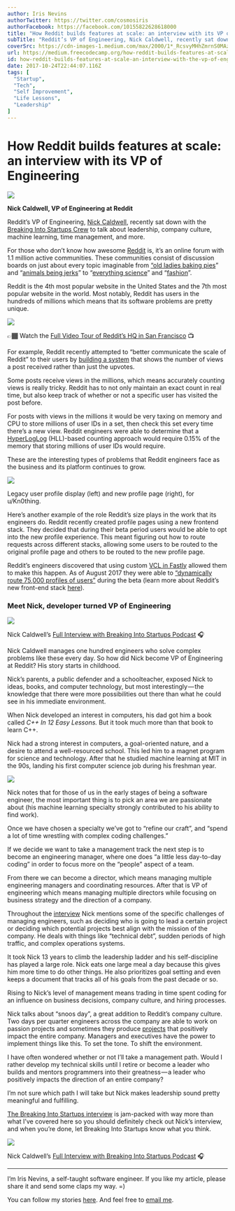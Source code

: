 ```yaml
---
author: Iris Nevins
authorTwitter: https://twitter.com/cosmosiris
authorFacebook: https://facebook.com/10155822628618000
title: "How Reddit builds features at scale: an interview with its VP of Engineering"
subTitle: "Reddit’s VP of Engineering, Nick Caldwell, recently sat down with the Breaking Into Startups Crew to talk about leadership, company cultu..."
coverSrc: https://cdn-images-1.medium.com/max/2000/1*_RcsvyMHhZmrnS0MAzrQig.jpeg
url: https://medium.freecodecamp.org/how-reddit-builds-features-at-scale-an-interview-with-the-vp-of-engineering-f92b67974fd6
id: how-reddit-builds-features-at-scale-an-interview-with-the-vp-of-engineering-f92b67974fd6
date: 2017-10-24T22:44:07.116Z
tags: [
  "Startup",
  "Tech",
  "Self Improvement",
  "Life Lessons",
  "Leadership"
]
---
```

# **How Reddit builds features at scale: an interview with its** VP of Engineering







[![](https://cdn-images-1.medium.com/max/2000/1*_RcsvyMHhZmrnS0MAzrQig.jpeg)](https://breakingintostartups.com/68-nick-caldwell-vp-engineering-reddit)

**Nick Caldwell, VP of Engineering at Reddit**







Reddit’s VP of Engineering, [Nick Caldwell](https://breakingintostartups.com/68-nick-caldwell-vp-engineering-reddit), recently sat down with the [Breaking Into Startups Crew](https://breakingintostartups.com/) to talk about leadership, company culture, machine learning, time management, and more.

For those who don’t know how awesome [Reddit](https://www.reddit.com/) is, it’s an online forum with 1.1 million active communities. These communities consist of discussion boards on just about every topic imaginable from [“old ladies baking pies](https://www.reddit.com/r/OldLadiesBakingPies/)” and “[animals being jerks](https://www.reddit.com/r/AnimalsBeingJerks/)” to “[everything science](https://www.reddit.com/r/EverythingScience/)” and “[fashion](https://www.reddit.com/r/fashion/)”.

Reddit is the 4th most popular website in the United States and the 7th most popular website in the world. Most notably, Reddit has users in the hundreds of millions which means that its software problems are pretty unique.







[![](https://cdn-images-1.medium.com/max/2000/1*6KTRJMUZbJWMZxt4txSo7A.png)](https://www.facebook.com/BreakingIntoStartups/videos/508857829458678/)

👉🏾 Watch the [Full Video Tour of Reddit’s HQ in San Francisco](https://www.facebook.com/BreakingIntoStartups/videos/508857829458678/) 📺







For example, Reddit recently attempted to “better communicate the scale of Reddit” to their users by [building a system](https://redditblog.com/2017/05/24/view-counting-at-reddit/) that shows the number of views a post received rather than just the upvotes.

Some posts receive views in the millions, which means accurately counting views is really tricky. Reddit has to not only maintain an exact count in real time, but also keep track of whether or not a specific user has visited the post before.

For posts with views in the millions it would be very taxing on memory and CPU to store millions of user IDs in a set, then check this set every time there’s a new view. Reddit engineers were able to determine that a [HyperLogLog](http://algo.inria.fr/flajolet/Publications/FlFuGaMe07.pdf) (HLL)-based counting approach would require 0.15% of the memory that storing millions of user IDs would require.

These are the interesting types of problems that Reddit engineers face as the business and its platform continues to grow.







![](https://cdn-images-1.medium.com/max/2000/1*UzZ9H6W1zd1VJVqQP3Rveg.png)

Legacy user profile display (left) and new profile page (right), for u/Kn0thing.







Here’s another example of the role Reddit’s size plays in the work that its engineers do. Reddit recently created profile pages using a new frontend stack. They decided that during their beta period users would be able to opt into the new profile experience. This meant figuring out how to route requests across different stacks, allowing some users to be routed to the original profile page and others to be routed to the new profile page.

Reddit’s engineers discovered that using custom [VCL in Fastly](https://docs.fastly.com/guides/vcl/guide-to-vcl) allowed them to make this happen. As of August 2017 they were able to [“dynamically route 75,000 profiles of users”](https://redditblog.com/2017/08/04/dynamically-routing-requests-across-different-stacks-with-vcl/) during the beta (learn more about Reddit’s new front-end stack [here](https://redditblog.com/2017/06/30/why-we-chose-typescript/)).

### Meet Nick, developer turned VP of Engineering



[![](https://cdn-images-1.medium.com/max/1600/1*yeTj0hov7S3b0IMiykleMw.png)](https://soundcloud.com/breakingintostartups/nick-caldwell-vp-of-engineering-at-reddit)

Nick Caldwell’s [Full Interview with Breaking Into Startups Podcast](https://soundcloud.com/breakingintostartups/nick-caldwell-vp-of-engineering-at-reddit) 🎧



Nick Caldwell manages one hundred engineers who solve complex problems like these every day. So how did Nick become VP of Engineering at Reddit? His story starts in childhood.

Nick’s parents, a public defender and a schoolteacher, exposed Nick to ideas, books, and computer technology, but most interestingly — the knowledge that there were more possibilities out there than what he could see in his immediate environment.

When Nick developed an interest in computers, his dad got him a book called _C++ In 12 Easy Lessons._ But it took much more than that book to learn C++.

Nick had a strong interest in computers, a goal-oriented nature, and a desire to attend a well-resourced school. This led him to a magnet program for science and technology. After that he studied machine learning at MIT in the 90s, landing his first computer science job during his freshman year.







[![](https://cdn-images-1.medium.com/max/2000/1*hrnlgwSfOg6uPWLZ4crsHA.png)](https://breakingintostartups.com/68-nick-caldwell-vp-engineering-reddit)







Nick notes that for those of us in the early stages of being a software engineer, the most important thing is to pick an area we are passionate about (his machine learning specialty strongly contributed to his ability to find work).

Once we have chosen a specialty we’ve got to “refine our craft”, and “spend a lot of time wrestling with complex coding challenges.”

If we decide we want to take a management track the next step is to become an engineering manager, where one does “a little less day-to-day coding” in order to focus more on the “people” aspect of a team.

From there we can become a director, which means managing multiple engineering managers and coordinating resources. After that is VP of engineering which means managing multiple directors while focusing on business strategy and the direction of a company.

Throughout the [interview](https://breakingintostartups.com/68-nick-caldwell-vp-engineering-reddit) Nick mentions some of the specific challenges of managing engineers, such as deciding who is going to lead a certain project or deciding which potential projects best align with the mission of the company. He deals with things like “technical debt”, sudden periods of high traffic, and complex operations systems.

It took Nick 13 years to climb the leadership ladder and his self-discipline has played a large role. Nick eats one large meal a day because this gives him more time to do other things. He also prioritizes goal setting and even keeps a document that tracks all of his goals from the past decade or so.

Rising to Nick’s level of management means trading in time spent coding for an influence on business decisions, company culture, and hiring processes.

Nick talks about “snoos day”, a great addition to Reddit’s company culture. Two days per quarter engineers across the company are able to work on passion projects and sometimes they produce [projects](https://redditblog.com/2017/08/10/snoos-day-a-reddit-tradition/) that positively impact the entire company. Managers and executives have the power to implement things like this. To set the tone. To shift the environment.

I have often wondered whether or not I’ll take a management path. Would I rather develop my technical skills until I retire or become a leader who builds and mentors programmers into their greatness — a leader who positively impacts the direction of an entire company?

I’m not sure which path I will take but Nick makes leadership sound pretty meaningful and fulfilling.

[The Breaking Into Startups interview](https://breakingintostartups.com/68-nick-caldwell-vp-engineering-reddit) is jam-packed with way more than what I’ve covered here so you should definitely check out Nick’s interview, and when you’re done, let Breaking Into Startups know what you think.



[![](https://cdn-images-1.medium.com/max/1600/1*yeTj0hov7S3b0IMiykleMw.png)](https://soundcloud.com/breakingintostartups/nick-caldwell-vp-of-engineering-at-reddit)

Nick Caldwell’s [Full Interview with Breaking Into Startups Podcast](https://soundcloud.com/breakingintostartups/nick-caldwell-vp-of-engineering-at-reddit) 🎧













* * *







I’m Iris Nevins, a self-taught software engineer. If you like my article, please share it and send some claps my way. =)

You can follow my stories [here](https://medium.com/@cosmosiris). And feel free to [email me](mailto:nevinsiris@gmail.com).








